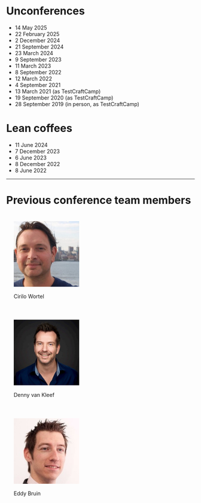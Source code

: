 <!--
.. title: Previous editions
.. slug: previous-editions
.. tags: 
.. category: 
.. link: 
.. description: Friends of Good Software (FroGS) open space conference - previous editions
.. type: text
-->

# Unconferences
- 14 May 2025
- 22 February 2025
- 2 December 2024
- 21 September 2024
- 23 March 2024
- 9 September 2023
- 11 March 2023
- 8 September 2022
- 12 March 2022
- 4 September 2021
- 13 March 2021 (as TestCraftCamp)
- 19 September 2020 (as TestCraftCamp)
- 28 September 2019 (in person, as TestCraftCamp)

# Lean coffees
- 11 June 2024
- 7 December 2023
- 6 June 2023
- 8 December 2022
- 8 June 2022

---

# Previous conference team members

<div style="display:flex; justify-content:sapce-evenly; flex-wrap:wrap;">
	<div style="width:250px; margin:20px;">
		<img class="d-block ml-auto mr-auto rounded-circle" style="width:70%" src="/assets/images/cirilo-300x300.jpeg"/>
		<p class="text-center">Cirilo Wortel
			<a href="https://twitter.com/sietstweets" target="_blank"><i class="fab fa-twitter" aria-hidden="true"></i></a>
			<a href="https://www.linkedin.com/in/cirilowortel/" target="_blank"><i class="fab fa-linkedin" aria-hidden="true"></i></a>
		</p>
	</div>
	<div style="width:250px; margin:20px;">
		<img class="d-block ml-auto mr-auto rounded-circle" style="width:70%" src="/assets/images/denny.jpeg"/>
		<p class="text-center">Denny van Kleef	
			<a href="https://twitter.com/dvankleef" target="_blank"><i class="fab fa-twitter" aria-hidden="true"></i></a>
			<a href="https://www.linkedin.com/in/dennykleef/" target="_blank"><i class="fab fa-linkedin" aria-hidden="true"></i></a>
		</p>
	</div>
	<div style="width:250px; margin:20px;">
		<img class="d-block ml-auto mr-auto rounded-circle" style="width:70%" src="/assets/images/eddy.jpeg"/>
		<p class="text-center">Eddy Bruin
			<a href="https://twitter.com/eddybruin" target="_blank"><i class="fab fa-twitter" aria-hidden="true"></i></a>
			<a href="https://www.linkedin.com/in/eddybruin/" target="_blank"><i class="fab fa-linkedin" aria-hidden="true"></i></a>
		</p>
	</div>

</div>
